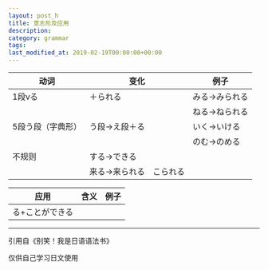 ```yaml
---
layout: post_h
title: 意志形及应用
description: 
category: grammar
tags: 
last_modified_at: 2019-02-19T00:00:00+00:00
---
```




|动词|变化|例子|
|---|---|---|
|1段vる|＋られる|みる→みられる|
|||ねる→ねられる|
|5段う段（字典形）|う段→え段＋る|いく→いける|
|||のむ→のめる|
|不规则|する→できる||
||来る→来られる　こられる||

|应用|含义|例子|
|---|---|---|
|る+ことができる|||


<hr>

引用自《别笑！我是日语语法书》

仅供自己学习日文使用

